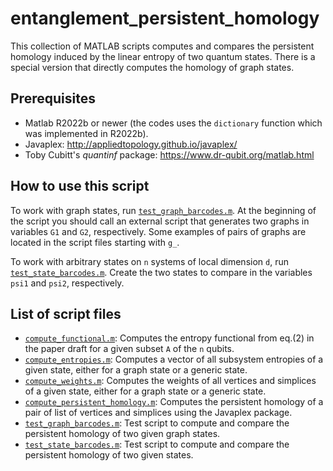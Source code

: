 # entanglement_persistent_homology

This collection of MATLAB scripts computes and compares the persistent homology induced by the linear entropy of two quantum states. There is a special version that directly computes the homology of graph states.

## Prerequisites
- Matlab R2022b or newer (the codes uses the `dictionary` function which was implemented in R2022b).
- Javaplex: http://appliedtopology.github.io/javaplex/
- Toby Cubitt's _quantinf_ package: https://www.dr-qubit.org/matlab.html

## How to use this script

To work with graph states, run [`test_graph_barcodes.m`](test_graph_barcodes.m). At the beginning of the script you should call an external script that generates two graphs in variables `G1` and `G2`, respectively. Some examples of pairs of graphs are located in the script files starting with `g_`.

To work with arbitrary states on `n` systems of local dimension `d`, run [`test_state_barcodes.m`](test_state_barcodes.m). Create the two states to compare in the variables `psi1` and `psi2`, respectively.

## List of script files
- [`compute_functional.m`](compute_functional.m): Computes the entropy functional from eq.(2) in the paper draft for a given subset `A` of the `n` qubits.
- [`compute_entropies.m`](compute_entropies.m): Computes a vector of all subsystem entropies of a given state, either for a graph state or a generic state.
- [`compute_weights.m`](compute_weights.m): Computes the weights of all vertices and simplices of a given state, either for a graph state or a generic state.
- [`compute_persistent_homology.m`](compute_persistent_homology.m): Computes the persistent homology of a pair of list of vertices and simplices using the Javaplex package.
- [`test_graph_barcodes.m`](test_graph_barcodes.m): Test script to compute and compare the persistent homology of two given graph states.
- [`test_state_barcodes.m`](test_state_barcodes.m): Test script to compute and compare the persistent homology of two given states.
